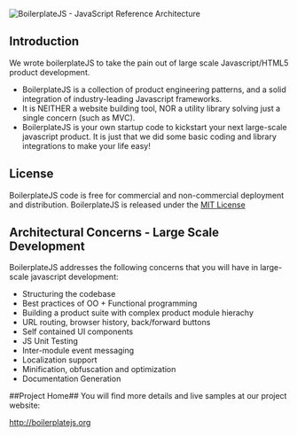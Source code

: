 ![BoilerplateJS - JavaScript Reference Architecture](https://github.com/hasith/bpjsweb/raw/master/images/logo.jpg)

## Introduction ##
We wrote boilerplateJS to take the pain out of large scale Javascript/HTML5 product development. 
* BoilerplateJS is a collection of product engineering patterns, and a solid integration of industry-leading Javascript frameworks.
* It is NEITHER a website building tool, NOR a utility library solving just a single concern (such as MVC). 
* BoilerplateJS is your own startup code to kickstart your next large-scale javascript product. It is just that we did some basic coding and library integrations to make your life easy!

## License ##
BoilerplateJS code is free for commercial and non-commercial deployment and distribution. BoilerplateJS is released under the [MIT License](http://www.opensource.org/licenses/mit-license.php)

## Architectural Concerns - Large Scale Development ##
BoilerplateJS addresses the following concerns that you will have in large-scale javascript development:
* Structuring the codebase
* Best practices of OO + Functional programming
* Building a product suite with complex product module hierachy
* URL routing, browser history, back/forward buttons
* Self contained UI components
* JS Unit Testing
* Inter-module event messaging
* Localization support
* Minification, obfuscation and optimization
* Documentation Generation

##Project Home##
You will find more details and live samples at our project website:

http://boilerplatejs.org


